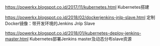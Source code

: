 https://powerkx.blogspot.co.id/2017/11/kubernetes.html
Kubernetes搭建

https://powerkx.blogspot.co.id/2018/02/dockerjenkins-jnlp-slave.html
定制Docker镜像：带开发环境的Jenkins Jnlp Slave

https://powerkx.blogspot.co.id/2018/01/kubernetes-deploy-jenkins-master.html
Kubernetes部署Jenkins master及动态分布slave资源


